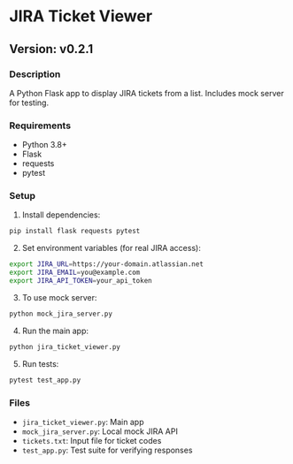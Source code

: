 # JIRA Ticket Viewer

## Version: v0.2.1

### Description
A Python Flask app to display JIRA tickets from a list. Includes mock server for testing.

### Requirements
- Python 3.8+
- Flask
- requests
- pytest

### Setup

1. Install dependencies:
```bash
pip install flask requests pytest
```

2. Set environment variables (for real JIRA access):
```bash
export JIRA_URL=https://your-domain.atlassian.net
export JIRA_EMAIL=you@example.com
export JIRA_API_TOKEN=your_api_token
```

3. To use mock server:
```bash
python mock_jira_server.py
```

4. Run the main app:
```bash
python jira_ticket_viewer.py
```

5. Run tests:
```bash
pytest test_app.py
```

### Files
- `jira_ticket_viewer.py`: Main app
- `mock_jira_server.py`: Local mock JIRA API
- `tickets.txt`: Input file for ticket codes
- `test_app.py`: Test suite for verifying responses